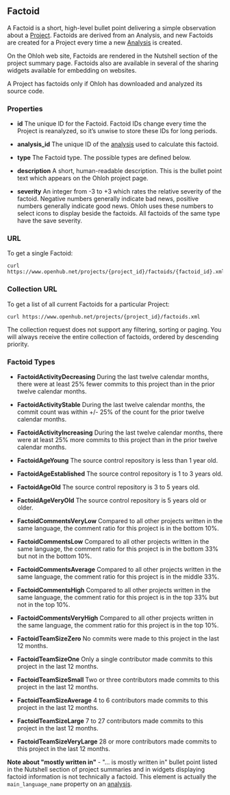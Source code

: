## Factoid

A Factoid is a short, high-level bullet point delivering a simple observation about a [Project](/reference/project.md). Factoids are derived from an Analysis, and new Factoids are created for a Project every time a new [Analysis](/reference/analysis.md) is created.

On the Ohloh web site, Factoids are rendered in the Nutshell section of the project summary page. Factoids also are available in several of the sharing widgets available for embedding on websites.

A Project has factoids only if Ohloh has downloaded and analyzed its source code.

### Properties
+ __id__
The unique ID for the Factoid. Factoid IDs change every time the Project is reanalyzed, so it’s unwise to store these IDs for long periods.

+ __analysis_id__
The unique ID of the [analysis](/reference/analysis.md) used to calculate this factoid.

+ __type__
The Factoid type. The possible types are defined below.

+ __description__
A short, human-readable description. This is the bullet point text which appears on the Ohloh project page.

+ __severity__
An integer from -3 to +3 which rates the relative severity of the factoid. Negative numbers generally indicate bad news, positive numbers generally indicate good news. Ohloh uses these numbers to select icons to display beside the factoids. All factoids of the same type have the save severity.

### URL
To get a single Factoid:
```shell
curl https://www.openhub.net/projects/{project_id}/factoids/{factoid_id}.xml
```

### Collection URL
To get a list of all current Factoids for a particular Project:
```shell
curl https://www.openhub.net/projects/{project_id}/factoids.xml 
```
The collection request does not support any filtering, sorting or paging. You will always receive the entire collection of factoids, ordered by descending priority.

### Factoid Types

+ __FactoidActivityDecreasing__
During the last twelve calendar months, there were at least 25% fewer commits to this project than in the prior twelve calendar months.

+ __FactoidActivityStable__
During the last twelve calendar months, the commit count was within +/- 25% of the count for the prior twelve calendar months.

+ __FactoidActivityIncreasing__
During the last twelve calendar months, there were at least 25% more commits to this project than in the prior twelve calendar months.

+ __FactoidAgeYoung__
The source control repository is less than 1 year old.

+ __FactoidAgeEstablished__
The source control repository is 1 to 3 years old.

+ __FactoidAgeOld__
The source control repository is 3 to 5 years old.

+ __FactoidAgeVeryOld__
The source control repository is 5 years old or older.

+ __FactoidCommentsVeryLow__
Compared to all other projects written in the same language, the comment ratio for this project is in the bottom 10%.

+ __FactoidCommentsLow__
Compared to all other projects written in the same language, the comment ratio for this project is in the bottom 33% but not in the bottom 10%.

+ __FactoidCommentsAverage__
Compared to all other projects written in the same language, the comment ratio for this project is in the middle 33%.

+ __FactoidCommentsHigh__
Compared to all other projects written in the same language, the comment ratio for this project is in the top 33% but not in the top 10%.

+ __FactoidCommentsVeryHigh__
Compared to all other projects written in the same language, the comment ratio for this project is in the top 10%.

+ __FactoidTeamSizeZero__
No commits were made to this project in the last 12 months.

+ __FactoidTeamSizeOne__
Only a single contributor made commits to this project in the last 12 months.

+ __FactoidTeamSizeSmall__
Two or three contributors made commits to this project in the last 12 months.

+ __FactoidTeamSizeAverage__
4 to 6 contributors made commits to this project in the last 12 months.

+ __FactoidTeamSizeLarge__
7 to 27 contributors made commits to this project in the last 12 months.

+ __FactoidTeamSizeVeryLarge__
28 or more contributors made commits to this project in the last 12 months.

__Note about "mostly written in"__  - "... is mostly written in" bullet point listed in the Nutshell section of project summaries and in widgets displaying factoid information is not technically a factoid. This element is actually the `main_language_name` property on an [analysis](/reference/analysis.md).
